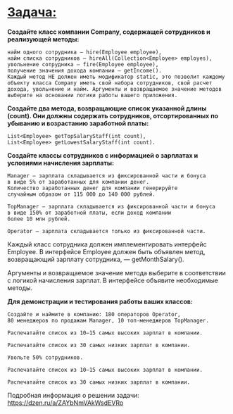 # <u>**Задача:**</u>
**Создайте класс компании Company, содержащей сотрудников и реализующей методы:**

    найм одного сотрудника — hire(Employee employee),  
    найм списка сотрудников – hireAll(Collection<Employee> employes),  
    увольнение сотрудника – fire(Employee employee),  
    получение значения дохода компании – getIncome().  
    Каждый метод НЕ должен иметь модификатор static, это позволит каждому объекту класса Company иметь свой набора сотрудников, свой расчет дохода, увольнение и найм. Аргументы и возвращаемое значение методов выберите на основании логики работы вашего приложения.

**Создайте два метода, возвращающие список указанной длины (count). Они должны содержать сотрудников, отсортированных по убыванию и возрастанию заработной платы:**

    List<Employee> getTopSalaryStaff(int count),  
    List<Employee> getLowestSalaryStaff(int count).

**Создайте классы сотрудников с информацией о зарплатах и условиями начисления зарплаты:**

    Manager — зарплата складывается из фиксированной части и бонуса
    в виде 5% от заработанных для компании денег.
    Количество заработанных денег для компании генерируйте 
    случайным образом от 115 000 до 140 000 рублей.  

    TopManager — зарплата складывается из фиксированной части и бонуса
    в виде 150% от заработной платы, если доход компании 
    более 10 млн рублей.  

    Operator — зарплата складывается только из фиксированной части.  

Каждый класс сотрудника должен имплементировать интерфейс Employee. В интерфейсе Employee должен быть объявлен метод, возвращающий зарплату сотрудника, — getMonthSalary().

Аргументы и возвращаемое значение метода выберите в соответствии с логикой начисления зарплат. В интерфейсе объявите необходимые методы.  



**Для демонстрации и тестирования работы ваших классов:**


    Создайте и наймите в компанию: 180 операторов Operator, 
    80 менеджеров по продажам Manager, 10 топ-менеджеров TopManager.  

    Распечатайте список из 10–15 самых высоких зарплат в компании.  

    Распечатайте список из 30 самых низких зарплат в компании.  

    Увольте 50% сотрудников.  

    Распечатайте список из 10–15 самых высоких зарплат в компании.  

    Распечатайте список из 30 самых низких зарплат в компании.

Подробная информация о решении задачи: https://dzen.ru/a/ZAYbNmVAkWsdEVRo